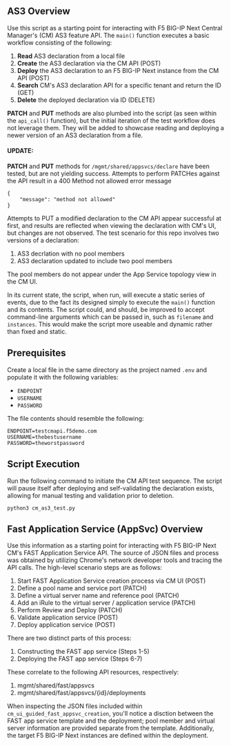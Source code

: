 ## AS3 Overview
Use this script as a starting point for interacting with F5 BIG-IP Next Central Manager's (CM) AS3 feature API. The `main()` function executes a basic workflow consisting of the following:

1. **Read** AS3 declaration from a local file
2. **Create** the AS3 declaration via the CM API (POST)
3. **Deploy** the AS3 declaration to an F5 BIG-IP Next instance from
   the CM API (POST)
4. **Search** CM's AS3 declaration API for a specific tenant
   and return the ID (GET)
5. **Delete** the deployed declaration via ID (DELETE)

**PATCH** and **PUT** methods are also plumbed into the script (as seen within the `api_call()` function), but the initial iteration of the test workflow does not leverage them. They will be added to showcase reading and deploying a newer version of an AS3 declaration from a file.

#### UPDATE:
**PATCH** and **PUT** methods for `/mgmt/shared/appsvcs/declare` have been tested, but are not yielding success. Attempts to perform PATCHes against the API result in a 400 Method not allowed error message

```
{
    "message": "method not allowed"
}
```

Attempts to PUT a modified declaration to the CM API appear successful at first, and results are reflected when viewing the declaration with CM's UI, but changes are not observed. The test scenario for this repo involves two versions of a declaration:

1. AS3 decrlation with no pool members
2. AS3 declaration updated to include two pool members

The pool members do not appear under the App Service topology view in the CM UI.


In its current state, the script, when run, will execute a static series of events, due to the fact its designed simply to execute the `main()` function and its contents. The script could, and should, be improved to accept command-line arguments which can be passed in, such as `filename` and `instances`. This would make the script more useable and dynamic rather than fixed and static.

## Prerequisites
Create a local file in the same directory as the project named `.env` and populate it with the following variables:

- `ENDPOINT`
- `USERNAME`
- `PASSWORD`

The file contents should resemble the following:

```
ENDPOINT=testcmapi.f5demo.com
USERNAME=thebestusername
PASSWORD=theworstpassword
```

## Script Execution
Run the following command to initiate the CM API test sequence. The script will pause itself after deploying and self-validating the declaration exists, allowing for manual testing and validation prior to deletion.

```
python3 cm_as3_test.py
```


## Fast Application Service (AppSvc) Overview
Use this information as a starting point for interacting with F5 BIG-IP Next CM's FAST Application Service API. The source of JSON files and process was obtained by utilizing Chrome's network developer tools and tracing the API calls. The high-level scenario steps are as follows:

1. Start FAST Application Service creation process via CM UI (POST)
2. Define a pool name and service port (PATCH)
3. Define a virtual server name and reference pool (PATCH)
4. Add an iRule to the virtual server / application service (PATCH)
5. Perform Review and Deploy (PATCH)
6. Validate application service (POST)
7. Deploy application service (POST)

There are two distinct parts of this process:

1. Constructing the FAST app service (Steps 1-5)
2. Deploying the FAST app service (Steps 6-7)

These correlate to the following API resources, respectively:

1. mgmt/shared/fast/appsvcs
2. mgmt/shared/fast/appsvcs/{id}/deployments 

When inspecting the JSON files included within `cm_ui_guided_fast_appsvc_creation`, you'll notice a disction between the FAST app service template and the deployment; pool member and virtual server information are provided separate from the template. Additionally, the target F5 BIG-IP Next instances are defined within the deployment.
